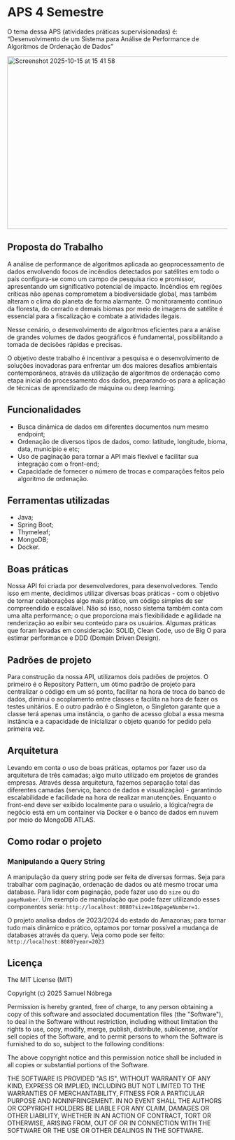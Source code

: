 # APS 4 Semestre

O tema dessa APS (atividades práticas supervisionadas) é: “Desenvolvimento de um Sistema para Análise de Performance de Algoritmos de Ordenação de Dados”

<img width="1383" height="395" alt="Screenshot 2025-10-15 at 15 41 58" src="https://github.com/user-attachments/assets/db7da764-4bc0-407b-a2aa-270c26b881bc" />

## Proposta do Trabalho

A análise de performance de algoritmos aplicada ao geoprocessamento de dados
envolvendo focos de incêndios detectados por satélites em todo o país configura-se
como um campo de pesquisa rico e promissor, apresentando um significativo potencial
de impacto. Incêndios em regiões críticas não apenas comprometem a biodiversidade
global, mas também alteram o clima do planeta de forma alarmante. O monitoramento
contínuo da floresta, do cerrado e demais biomas por meio de imagens de satélite é
essencial para a fiscalização e combate a atividades ilegais.

Nesse cenário, o desenvolvimento de algoritmos eficientes para a análise de
grandes volumes de dados geográficos é fundamental, possibilitando a tomada de
decisões rápidas e precisas.

O objetivo deste trabalho é incentivar a pesquisa e o desenvolvimento de soluções
inovadoras para enfrentar um dos maiores desafios ambientais contemporâneos,
através da utilização de algoritmos de ordenação como etapa inicial do
processamento dos dados, preparando-os para a aplicação de técnicas de
aprendizado de máquina ou deep learning.

## Funcionalidades

- Busca dinâmica de dados em diferentes documentos num mesmo endpoint;
- Ordenação de diversos tipos de dados, como: latitude, longitude, bioma, data, município e etc;
- Uso de paginação para tornar a API mais flexível e facilitar sua integração com o front-end;
- Capacidade de fornecer o número de trocas e comparações feitos pelo algoritmo de ordenação.

## Ferramentas utilizadas

- Java;
- Spring Boot;
- Thymeleaf;
- MongoDB;
- Docker.

## Boas práticas

Nossa API foi criada por desenvolvedores, para desenvolvedores. Tendo isso em mente, decidimos utilizar diversas boas práticas - com o objetivo de tornar colaborações algo mais prático, um código simples de ser compreendido e escalável.
Não só isso, nosso sistema também conta com uma alta performance; o que proporciona mais flexibilidade e agilidade na renderização ao exibir seu conteúdo para os usuários.
Algumas práticas que foram levadas em consideração: SOLID, Clean Code, uso de Big O para estimar performance e DDD (Domain Driven Design).

## Padrões de projeto

Para construção da nossa API, utilizamos dois padrões de projetos. O primeiro é o Repository Pattern, um ótimo padrão de projeto para centralizar o código em um só ponto, facilitar na hora de troca do banco de dados, 
diminui o acoplamento entre classes e facilita na hora de fazer os testes unitários. E o outro padrão é o Singleton, o Singleton garante que a classe terá apenas uma instância, o ganho de acesso global a essa mesma instância e a
capacidade de inicializar o objeto quando for pedido pela primeira vez.

## Arquitetura

Levando em conta o uso de boas práticas, optamos por fazer uso da arquitetura de três camadas; algo muito utilizado em projetos de grandes empresas.
Através dessa arquitetura, fazemos separação total das diferentes camadas (serviço, banco de dados e visualização) - garantindo escalabilidade e facilidade na hora de realizar manutenções.
Enquanto o front-end deve ser exibido localmente para o usuário, a lógica/regra de negócio está em um container via Docker e o banco de dados em nuvem por meio do MongoDB ATLAS.

## Como rodar o projeto

### Manipulando a Query String

A manipulação da query string pode ser feita de diversas formas. Seja para trabalhar com paginação, ordenação de dados ou até mesmo trocar uma database. Para lidar com paginação, pode fazer uso do ``size`` ou do ``pageNumber``. Um exemplo de manipulação que pode fazer utilizando esses componentes seria: ```http://localhost:8080?size=10&pageNumber=1```.

O projeto analisa dados de 2023/2024 do estado do Amazonas; para tornar tudo mais dinâmico e prático, optamos por tornar possível a mudança de databases através da query. Veja como pode ser feito: ```http://localhost:8080?year=2023```

## Licença

The MIT License (MIT)

Copyright (c) 2025 Samuel Nóbrega

Permission is hereby granted, free of charge, to any person obtaining a copy of this software and associated documentation files (the "Software"), to deal in the Software without restriction, including without limitation the rights to use, copy, modify, merge, publish, distribute, sublicense, and/or sell copies of the Software, and to permit persons to whom the Software is furnished to do so, subject to the following conditions:

The above copyright notice and this permission notice shall be included in all copies or substantial portions of the Software.

THE SOFTWARE IS PROVIDED "AS IS", WITHOUT WARRANTY OF ANY KIND, EXPRESS OR IMPLIED, INCLUDING BUT NOT LIMITED TO THE WARRANTIES OF MERCHANTABILITY, FITNESS FOR A PARTICULAR PURPOSE AND NONINFRINGEMENT. IN NO EVENT SHALL THE AUTHORS OR COPYRIGHT HOLDERS BE LIABLE FOR ANY CLAIM, DAMAGES OR OTHER LIABILITY, WHETHER IN AN ACTION OF CONTRACT, TORT OR OTHERWISE, ARISING FROM, OUT OF OR IN CONNECTION WITH THE SOFTWARE OR THE USE OR OTHER DEALINGS IN THE SOFTWARE.

